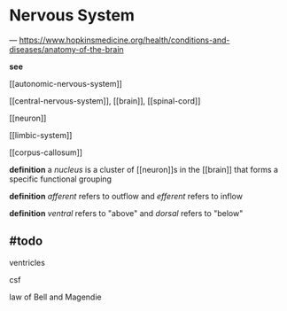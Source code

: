# Nervous System

&mdash; <https://www.hopkinsmedicine.org/health/conditions-and-diseases/anatomy-of-the-brain>

**see**

[[autonomic-nervous-system]]

[[central-nervous-system]], [[brain]], [[spinal-cord]]

[[neuron]]

[[limbic-system]]

[[corpus-callosum]]

**definition** a _nucleus_ is a cluster of [[neuron]]s in the [[brain]] that forms a specific functional grouping

**definition** _afferent_ refers to outflow and _efferent_ refers to inflow

**definition** _ventral_ refers to "above" and _dorsal_ refers to "below"

## #todo

ventricles

csf

law of Bell and Magendie

